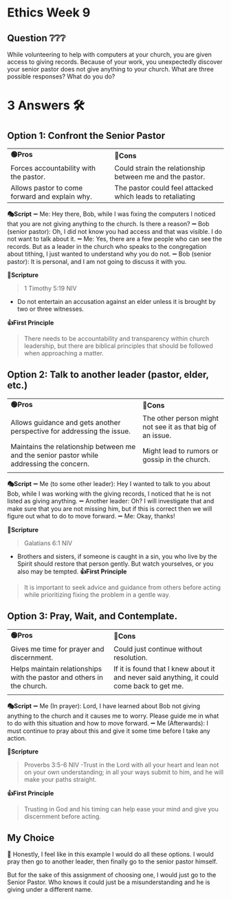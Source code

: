 # Ethics Week 9
## Question ❔❔❔
While volunteering to help with computers at your church, you are given access to giving records. Because of your work, you unexpectedly discover your senior pastor does not give anything to your church. What are three possible responses? What do you do?

# 3 Answers 🛠️


## Option 1: Confront the Senior Pastor 

|     |    |
|--------- | ------- |
|**🟢Pros** | **🔴Cons** |
|Forces accountability with the pastor. |Could strain the relationship between me and the pastor. |
| Allows pastor to come forward and explain why. |The pastor could feel attacked which leads to retaliating ||||

 **🎭Script**
 ➖ Me: Hey there, Bob, while I was fixing the computers I noticed that you are not giving anything to the church. Is there a reason?
 ➖ Bob (senior pastor): Oh, I did not know you had access and that was visible. I do not want to talk about it. 
 ➖ Me: Yes, there are a few people who can see the records. But as a leader in the church who speaks to the congregation about tithing, I just wanted to understand why you do not.
 ➖ Bob (senior pastor): It is personal, and I am not going to discuss it with you. 
 
**📙Scripture**
> 1 Timothy 5:19 NIV 
- Do not entertain an accusation against an elder unless it is brought by two or three witnesses.

**👍First Principle**
> There needs to be accountability and transparency within church leadership, but there are biblical principles that should be followed when approaching a matter. 

## Option 2: Talk to another leader (pastor, elder, etc.)

|     |    |
|--------- | ------- |
|**🟢Pros** | **🔴Cons** |
|Allows guidance and gets another perspective for addressing the issue. |The other person might not see it as that big of an issue. |
|Maintains the relationship between me and the senior pastor while addressing the concern. |Might lead to rumors or gossip in the church. |
|||

 **🎭Script**
 ➖ Me (to some other leader): Hey I wanted to talk to you about Bob, while I was working with the giving records, I noticed that he is not listed as giving anything. 
 ➖ Another leader: Oh? I will investigate that and make sure that you are not missing him, but if this is correct then we will figure out what to do to move forward.
 ➖ Me: Okay, thanks!
 
**📙Scripture**
> Galatians 6:1 NIV
- Brothers and sisters, if someone is caught in a sin, you who live by the Spirit should restore that person gently. But watch yourselves, or you also may be tempted.
**👍First Principle**
> It is important to seek advice and guidance from others before acting while prioritizing fixing the problem in a gentle way. 
## Option 3: Pray, Wait, and Contemplate. 
 
|     |    |
|--------- | ------- |
|**🟢Pros** | **🔴Cons** |
|Gives me time for prayer and discernment. |Could just continue without resolution. | 
|Helps maintain relationships with the pastor and others in the church. |If it is found that I knew about it and never said anything, it could come back to get me. |
| ||
 **🎭Script**
 ➖ Me (In prayer): Lord, I have learned about Bob not giving anything to the church and it causes me to worry. Please guide me in what to do with this situation and how to move forward.
 ➖ Me (Afterwards): I must continue to pray about this and give it some time before I take any action.
 
**📙Scripture**
> Proverbs 3:5-6 NIV
-Trust in the Lord with all your heart and lean not on your own understanding; in all your ways submit to him, and he will make your paths straight.

**👍First Principle**
> Trusting in God and his timing can help ease your mind and give you discernment before acting.


## My Choice
**🤙** 
Honestly, I feel like in this example I would do all these options. I would pray then go to another leader, then finally go to the senior pastor himself. 

But for the sake of this assignment of choosing one, I would just go to the Senior Pastor. Who knows it could just be a misunderstanding and he is giving under a different name. 

